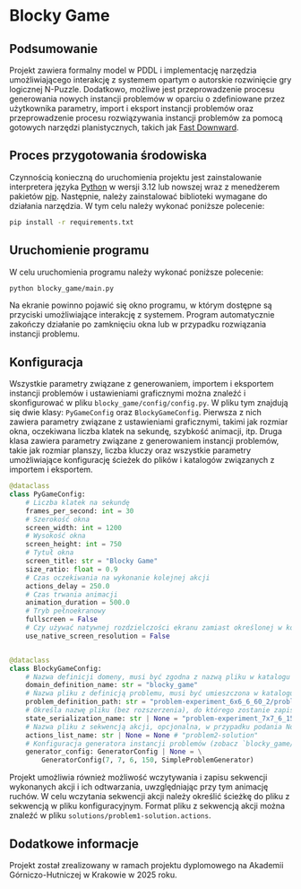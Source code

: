 # Blocky Game

## Podsumowanie

Projekt zawiera formalny model w PDDL i implementację narzędzia
umożliwiającego interakcję z systemem opartym o autorskie rozwinięcie
gry logicznej N-Puzzle. Dodatkowo, możliwe jest przeprowadzenie
procesu generowania nowych instancji problemów w oparciu o zdefiniowane
przez użytkownika parametry, import i eksport instancji problemów oraz 
przeprowadzenie procesu rozwiązywania instancji problemów za pomocą
gotowych narzędzi planistycznych, takich jak [Fast Downward](https://www.fast-downward.org/HomePage).

## Proces przygotowania środowiska

Czynnością konieczną do uruchomienia projektu jest zainstalowanie interpretera języka [Python](https://www.python.org/)
w wersji 3.12 lub nowszej wraz z menedżerem pakietów [pip](https://pypi.org/project/pip/).
Następnie, należy zainstalować biblioteki wymagane do działania narzędzia.
W tym celu należy wykonać poniższe polecenie:

```bash
pip install -r requirements.txt
```

## Uruchomienie programu

W celu uruchomienia programu należy wykonać poniższe polecenie:

```bash
python blocky_game/main.py
```

Na ekranie powinno pojawić się okno programu, w którym dostępne są
przyciski umożliwiające interakcję z systemem. Program automatycznie
zakończy działanie po zamknięciu okna lub w przypadku rozwiązania
instancji problemu.

## Konfiguracja

Wszystkie parametry związane z generowaniem, importem i eksportem
instancji problemów i ustawieniami graficznymi można znaleźć i skonfigurować
w pliku `blocky_game/config/config.py`. W pliku tym znajdują się
dwie klasy: `PyGameConfig` oraz `BlockyGameConfig`. Pierwsza z nich
zawiera parametry związane z ustawieniami graficznymi, takimi jak
rozmiar okna, oczekiwana liczba klatek na sekundę,
szybkość animacji, itp. Druga klasa zawiera parametry związane z
generowaniem instancji problemów, takie jak rozmiar planszy, liczba
kluczy oraz wszystkie parametry umożliwiające konfigurację
ścieżek do plików i katalogów związanych z importem i eksportem.

```python
@dataclass
class PyGameConfig:
    # Liczba klatek na sekundę
    frames_per_second: int = 30
    # Szerokość okna
    screen_width: int = 1200 
    # Wysokość okna
    screen_height: int = 750 
    # Tytuł okna
    screen_title: str = "Blocky Game" 
    size_ratio: float = 0.9 
    # Czas oczekiwania na wykonanie kolejnej akcji
    actions_delay = 250.0 
    # Czas trwania animacji
    animation_duration = 500.0 
    # Tryb pełnoekranowy
    fullscreen = False 
    # Czy używać natywnej rozdzielczości ekranu zamiast określonej w konfiguracji
    use_native_screen_resolution = False 


@dataclass
class BlockyGameConfig:
    # Nazwa definicji domeny, musi być zgodna z nazwą pliku w katalogu domain
    domain_definition_name: str = "blocky_game"
    # Ńazwa pliku z definicją problemu, musi być umieszczona w katalogu problems
    problem_definition_path: str = "problem-experiment_6x6_6_60_2/problem-experiment_6x6_6_60_2-subproblem-4.pddl"
    # Określa nazwę pliku (bez rozszerzenia), do którego zostanie zapisana lista akcji
    state_serialization_name: str | None = "problem-experiment_7x7_6_150_48"
    # Nazwa pliku z sekwencją akcji, opcjonalna, w przypadku podania None akcje będą wprowadzane przez użytkownika
    actions_list_name: str | None = None # "problem2-solution"
    # Konfiguracja generatora instancji problemów (zobacz `blocky_game/config/config_helper.py`)
    generator_config: GeneratorConfig | None = \
        GeneratorConfig(7, 7, 6, 150, SimpleProblemGenerator)
```

Projekt umożliwia również możliwość wczytywania i zapisu
sekwencji wykonanych akcji i ich odtwarzania, uwzględniając
przy tym animację ruchów. W celu wczytania sekwencji akcji
należy określić ścieżkę do pliku z sekwencją w pliku konfiguracyjnym.
Format pliku z sekwencją akcji można znaleźć w pliku `solutions/problem1-solution.actions`. 

## Dodatkowe informacje

Projekt został zrealizowany w ramach projektu dyplomowego
na Akademii Górniczo-Hutniczej w Krakowie w 2025 roku.
